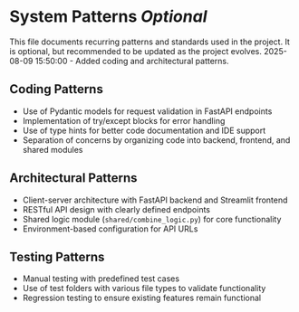 # System Patterns *Optional*

This file documents recurring patterns and standards used in the project.
It is optional, but recommended to be updated as the project evolves.
2025-08-09 15:50:00 - Added coding and architectural patterns.

## Coding Patterns

* Use of Pydantic models for request validation in FastAPI endpoints
* Implementation of try/except blocks for error handling
* Use of type hints for better code documentation and IDE support
* Separation of concerns by organizing code into backend, frontend, and shared modules

## Architectural Patterns

* Client-server architecture with FastAPI backend and Streamlit frontend
* RESTful API design with clearly defined endpoints
* Shared logic module (`shared/combine_logic.py`) for core functionality
* Environment-based configuration for API URLs

## Testing Patterns

* Manual testing with predefined test cases
* Use of test folders with various file types to validate functionality
* Regression testing to ensure existing features remain functional